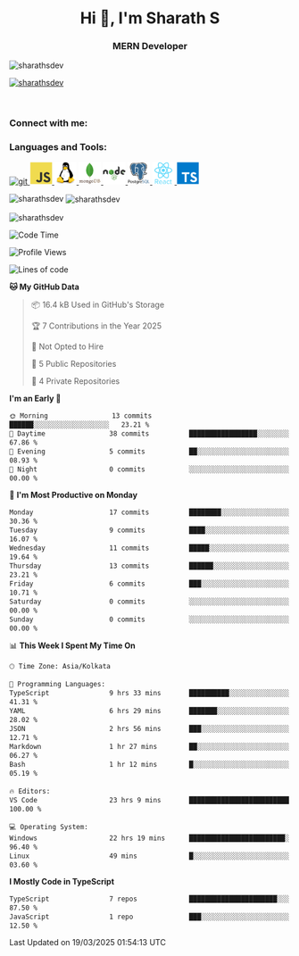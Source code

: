 <h1 align="center">Hi 👋, I'm Sharath S</h1>
<h3 align="center">MERN Developer</h3>

<p align="left"> <img src="https://komarev.com/ghpvc/?username=sharathsdev&label=Profile%20views&color=0e75b6&style=flat" alt="sharathsdev" /> </p>

<p align="left"> <a href="https://github.com/ryo-ma/github-profile-trophy"><img src="https://github-profile-trophy.vercel.app/?username=sharathsdev" alt="sharathsdev" /></a> </p>

<p align="left"> <a href="https://twitter.com/" target="blank"><img src="https://img.shields.io/twitter/follow/?logo=twitter&style=for-the-badge" alt="" /></a> </p>

<h3 align="left">Connect with me:</h3>
<p align="left">
</p>

<h3 align="left">Languages and Tools:</h3>
<p align="left"> <a href="https://git-scm.com/" target="_blank" rel="noreferrer"> <img src="https://www.vectorlogo.zone/logos/git-scm/git-scm-icon.svg" alt="git" width="40" height="40"/> </a> <a href="https://developer.mozilla.org/en-US/docs/Web/JavaScript" target="_blank" rel="noreferrer"> <img src="https://raw.githubusercontent.com/devicons/devicon/master/icons/javascript/javascript-original.svg" alt="javascript" width="40" height="40"/> </a> <a href="https://www.linux.org/" target="_blank" rel="noreferrer"> <img src="https://raw.githubusercontent.com/devicons/devicon/master/icons/linux/linux-original.svg" alt="linux" width="40" height="40"/> </a> <a href="https://www.mongodb.com/" target="_blank" rel="noreferrer"> <img src="https://raw.githubusercontent.com/devicons/devicon/master/icons/mongodb/mongodb-original-wordmark.svg" alt="mongodb" width="40" height="40"/> </a> <a href="https://nodejs.org" target="_blank" rel="noreferrer"> <img src="https://raw.githubusercontent.com/devicons/devicon/master/icons/nodejs/nodejs-original-wordmark.svg" alt="nodejs" width="40" height="40"/> </a> <a href="https://www.postgresql.org" target="_blank" rel="noreferrer"> <img src="https://raw.githubusercontent.com/devicons/devicon/master/icons/postgresql/postgresql-original-wordmark.svg" alt="postgresql" width="40" height="40"/> </a> <a href="https://reactjs.org/" target="_blank" rel="noreferrer"> <img src="https://raw.githubusercontent.com/devicons/devicon/master/icons/react/react-original-wordmark.svg" alt="react" width="40" height="40"/> </a> <a href="https://www.typescriptlang.org/" target="_blank" rel="noreferrer"> <img src="https://raw.githubusercontent.com/devicons/devicon/master/icons/typescript/typescript-original.svg" alt="typescript" width="40" height="40"/> </a> </p>

<p><img align="left" src="https://github-readme-stats.vercel.app/api/top-langs?username=sharathsdev&show_icons=true&locale=en&layout=compact" alt="sharathsdev" /></p>

<p>&nbsp;<img align="center" src="https://github-readme-stats.vercel.app/api?username=sharathsdev&show_icons=true&locale=en" alt="sharathsdev" /></p>

<p><img align="center" src="https://github-readme-streak-stats.herokuapp.com/?user=sharathsdev&" alt="sharathsdev" /></p>
 
 <!--START_SECTION:waka-->
![Code Time](http://img.shields.io/badge/Code%20Time-302%20hrs%2012%20mins-blue)

![Profile Views](http://img.shields.io/badge/Profile%20Views-0-blue)

![Lines of code](https://img.shields.io/badge/From%20Hello%20World%20I%27ve%20Written-1.9%20million%20lines%20of%20code-blue)

**🐱 My GitHub Data** 

> 📦 16.4 kB Used in GitHub's Storage 
 > 
> 🏆 7 Contributions in the Year 2025
 > 
> 🚫 Not Opted to Hire
 > 
> 📜 5 Public Repositories 
 > 
> 🔑 4 Private Repositories 
 > 
**I'm an Early 🐤** 

```text
🌞 Morning                13 commits          ██████░░░░░░░░░░░░░░░░░░░   23.21 % 
🌆 Daytime                38 commits          █████████████████░░░░░░░░   67.86 % 
🌃 Evening                5 commits           ██░░░░░░░░░░░░░░░░░░░░░░░   08.93 % 
🌙 Night                  0 commits           ░░░░░░░░░░░░░░░░░░░░░░░░░   00.00 % 
```
📅 **I'm Most Productive on Monday** 

```text
Monday                   17 commits          ████████░░░░░░░░░░░░░░░░░   30.36 % 
Tuesday                  9 commits           ████░░░░░░░░░░░░░░░░░░░░░   16.07 % 
Wednesday                11 commits          █████░░░░░░░░░░░░░░░░░░░░   19.64 % 
Thursday                 13 commits          ██████░░░░░░░░░░░░░░░░░░░   23.21 % 
Friday                   6 commits           ███░░░░░░░░░░░░░░░░░░░░░░   10.71 % 
Saturday                 0 commits           ░░░░░░░░░░░░░░░░░░░░░░░░░   00.00 % 
Sunday                   0 commits           ░░░░░░░░░░░░░░░░░░░░░░░░░   00.00 % 
```


📊 **This Week I Spent My Time On** 

```text
🕑︎ Time Zone: Asia/Kolkata

💬 Programming Languages: 
TypeScript               9 hrs 33 mins       ██████████░░░░░░░░░░░░░░░   41.31 % 
YAML                     6 hrs 29 mins       ███████░░░░░░░░░░░░░░░░░░   28.02 % 
JSON                     2 hrs 56 mins       ███░░░░░░░░░░░░░░░░░░░░░░   12.71 % 
Markdown                 1 hr 27 mins        ██░░░░░░░░░░░░░░░░░░░░░░░   06.27 % 
Bash                     1 hr 12 mins        █░░░░░░░░░░░░░░░░░░░░░░░░   05.19 % 

🔥 Editors: 
VS Code                  23 hrs 9 mins       █████████████████████████   100.00 % 

💻 Operating System: 
Windows                  22 hrs 19 mins      ████████████████████████░   96.40 % 
Linux                    49 mins             █░░░░░░░░░░░░░░░░░░░░░░░░   03.60 % 
```

**I Mostly Code in TypeScript** 

```text
TypeScript               7 repos             ██████████████████████░░░   87.50 % 
JavaScript               1 repo              ███░░░░░░░░░░░░░░░░░░░░░░   12.50 % 
```




 Last Updated on 19/03/2025 01:54:13 UTC
<!--END_SECTION:waka-->
